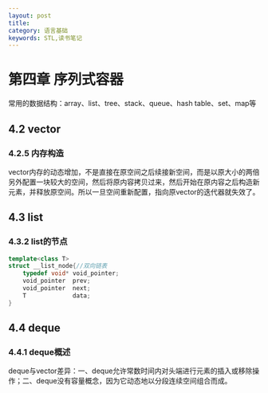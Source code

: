 ```yaml
---
layout: post
title: 
category: 语言基础
keywords: STL,读书笔记
---
```

# 第四章 序列式容器
常用的数据结构：array、list、tree、stack、queue、hash table、set、map等

## 4.2 vector
### 4.2.5 内存构造
vector内存的动态增加，不是直接在原空间之后续接新空间，而是以原大小的两倍另外配置一块较大的空间，然后将原内容拷贝过来，然后开始在原内容之后构造新元素，并释放原空间。所以一旦空间重新配置，指向原vector的迭代器就失效了。

## 4.3 list
### 4.3.2 list的节点
```c++
template<class T>
struct __list_node{//双向链表
    typedef void* void_pointer;
    void_pointer  prev;
    void_pointer  next;
    T             data;
}
```

## 4.4 deque
### 4.4.1 deque概述
deque与vector差异：一、deque允许常数时间内对头端进行元素的插入或移除操作；二、deque没有容量概念，因为它动态地以分段连续空间组合而成。
